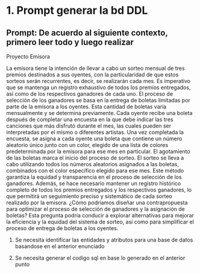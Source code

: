 # 1.	Prompt generar la bd DDL

## Prompt: De acuerdo al siguiente contexto, primero leer todo y luego realizar

Proyecto Emisora

La emisora tiene la intención de llevar a cabo un sorteo mensual de tres premios destinados a sus oyentes, con la particularidad de que estos sorteos serán recurrentes, es decir, se realizarán cada mes. Es imperativo que se mantenga un registro exhaustivo de todos los premios entregados, así como de los respectivos ganadores de cada uno.
El proceso de selección de los ganadores se basa en la entrega de boletas limitadas por parte de la emisora a los oyentes. Esta cantidad de boletas varía mensualmente y se determina previamente. Cada oyente recibe una boleta después de completar una encuesta en la que debe indicar las tres canciones que más disfrutó durante el mes, las cuales pueden ser interpretadas por el mismo o diferentes artistas.
Una vez completada la encuesta, se asigna a cada oyente una boleta que contiene un número aleatorio único junto con un color, elegido de una lista de colores predeterminada por la emisora para ese mes en particular. El agotamiento de las boletas marca el inicio del proceso de sorteo.
El sorteo se lleva a cabo utilizando todos los números aleatorios asignados a las boletas, combinados con el color específico elegido para ese mes. Este método garantiza la equidad y transparencia en el proceso de selección de los ganadores.
Además, se hace necesario mantener un registro histórico completo de todos los premios entregados y los respectivos ganadores, lo que permitirá un seguimiento preciso y sistemático de cada sorteo realizado por la emisora.
¿Cómo podríamos diseñar una contrapropuesta para optimizar el proceso de selección de ganadores y la asignación de boletas?
Esta pregunta podría conducir a explorar alternativas para mejorar la eficiencia y la equidad del sistema de sorteo, así como para simplificar el proceso de entrega de boletas a los oyentes.

1. Se necesita identificar las entidades y atributos para una base de datos basandose en el anterior enunciado

2. Se necesita generar el codigo sql en base lo generado en el anterior punto
